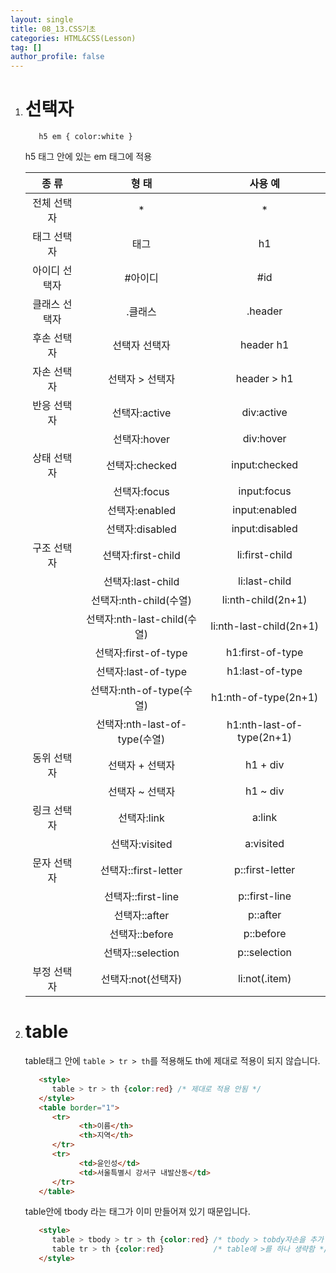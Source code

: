 ```yaml
---
layout: single
title: 08_13.CSS기초
categories: HTML&CSS(Lesson)
tag: []
author_profile: false
---
```


1. # 선택자
   ```
      h5 em { color:white }
   ```   
   h5 태그 안에 있는 em 태그에 적용   

      |  종 류  |  형  태  |  사용 예  |
      |:----------:|:-------:|:---------:|
      | 전체 선택자 |    *    |     *    |
      | 태그 선택자 |  태그   |     h1   |
      |아이디 선택자| #아이디  |    #id   |
      |클래스 선택자| .클래스  |  .header |
      |후손 선택자 |선택자 선택자| header h1|
      |자손 선택자 |선택자 > 선택자 | header > h1|
      |반응 선택자 |선택자:active  | div:active  |
      |            |선택자:hover  | div:hover  |
      |상태 선택자 | 선택자:checked | input:checked|
      |           | 선택자:focus | input:focus |
      |           | 선택자:enabled | input:enabled|
      |           | 선택자:disabled | input:disabled|
      |구조 선택자 | 선택자:first-child |li:first-child|
      |           | 선택자:last-child | li:last-child |
      |           | 선택자:nth-child(수열)| li:nth-child(2n+1)|
      |           | 선택자:nth-last-child(수열)| li:nth-last-child(2n+1)|
      |           | 선택자:first-of-type| h1:first-of-type |
      |           | 선택자:last-of-type | h1:last-of-type |
      |           | 선택자:nth-of-type(수열) | h1:nth-of-type(2n+1)|
      |           | 선택자:nth-last-of-type(수열)| h1:nth-last-of-type(2n+1)|
      |동위 선택자 | 선택자 + 선택자 | h1 + div |
      |           | 선택자 ~ 선택자 | h1 ~ div |
      |링크 선택자 | 선택자:link    | a:link |
      |           | 선택자:visited | a:visited|
      |문자 선택자 | 선택자::first-letter| p::first-letter |
      |           | 선택자::first-line | p::first-line |
      |           | 선택자::after | p::after |
      |           | 선택자::before | p::before |
      |           | 선택자::selection | p::selection |
      |부정 선택자 | 선택자:not(선택자) | li:not(.item) |

1. # table
   table태그 안에 `table > tr > th`를 적용해도 th에 제대로 적용이 되지 않습니다.
   ```html
      <style>
         table > tr > th {color:red} /* 제대로 적용 안됨 */
      </style>
      <table border="1">
         <tr>
               <th>이름</th>
               <th>지역</th>
         </tr>
         <tr>
               <td>윤인성</td>
               <td>서울특별시 강서구 내발산동</td>
         </tr>
      </table>
   ```   
   table안에 tbody 라는 태그가 이미 만들어져 있기 때문입니다.   

   ```html
      <style>
         table > tbody > tr > th {color:red} /* tbody > tobdy자손을 추가 함 또는 */
         table tr > th {color:red}           /* table에 >를 하나 생략함 */
      </style>
   ```

